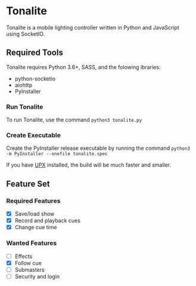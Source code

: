 # Tonalite

Tonalite is a mobile lighting controller written in Python and JavaScript using SocketIO.

## Required Tools

Tonalite requires Python 3.6+, SASS, and the folowing ibraries:

- python-socketio
- aiohttp
- PyInstaller

### Run Tonalite

To run Tonalite, use the command `python3 tonalite.py`

### Create Executable

Create the PyInstaller release executable by running the command `python3 -m PyInstaller --onefile tonalite.spec`

If you have [UPX](https://upx.github.io/) installed, the build will be much faster and smaller.

## Feature Set

### Required Features

- [x] Save/load show
- [x] Record and playback cues
- [x] Change cue time

### Wanted Features

- [ ] Effects
- [x] Follow cue
- [ ] Submasters
- [ ] Security and login
